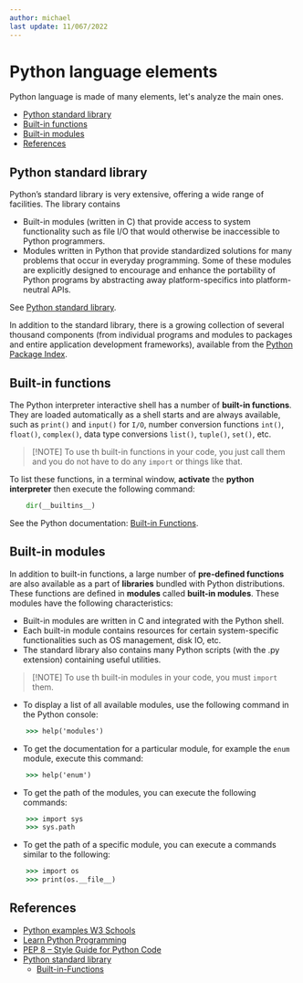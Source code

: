```yaml
---
author: michael
last update: 11/067/2022
---
```


# Python language elements
Python language is made of many elements, let's analyze the main ones.
- [Python standard library](#python-standard-library)
- [Built-in functions](#built-in-functions)
- [Built-in modules](#built-in-modules)
- [References](#references)

## Python standard library

Python’s standard library is very extensive, offering a wide range of facilities. The library contains 
- Built-in modules (written in C) that provide access to system functionality such as file I/O that would otherwise be inaccessible to Python programmers.
- Modules written in Python that provide standardized solutions for many problems that occur in everyday programming. Some of these modules are explicitly designed to encourage and enhance the portability of Python programs by abstracting away platform-specifics into platform-neutral APIs.

See [Python standard library](https://docs.python.org/3/library/index.html).

In addition to the standard library, there is a growing collection of several thousand components (from individual programs and modules to packages and entire application development frameworks), available from the [Python Package Index](https://pypi.org/).

## Built-in functions
The Python interpreter interactive shell has a number of **built-in functions**. They are loaded automatically as a shell starts and are always available, such as `print()` and `input()` for `I/O`, number conversion functions `int()`, `float()`, `complex()`, data type conversions `list()`, `tuple()`, `set()`, etc. 

> [!NOTE] To use th built-in functions in your code, you just call them and you do not have to do any `import` or things like that.

To list these functions, in a terminal window, **activate** the **python interpreter** then execute the following command:

```python
    dir(__builtins__)
```
See the Python documentation: [Built-in
Functions](https://docs.python.org/3/library/functions.html). 

## Built-in modules
In addition to built-in functions, a large number of **pre-defined functions** are also available as a part of **libraries** bundled with Python distributions. These functions are defined in **modules** called **built-in modules**. These modules have the following characteristics:

- Built-in modules are written in C and integrated with the Python shell. 
- Each built-in module contains resources for certain system-specific functionalities such as OS management, disk IO, etc. 
- The standard library also contains many Python scripts (with the .py extension) containing useful utilities.

> [!NOTE] To use th built-in modules in your code, you must `import` them.

- To display a list of all available modules, use the following command in the Python console:

```cmd
    >>> help('modules') 
```
- To get the documentation for a particular module, for example the `enum` module, execute this command: 

```cmd
    >>> help('enum') 
```

- To get the path of the modules, you can execute the following commands:

```cmd
    >>> import sys
    >>> sys.path 
```

 - To get the path of a specific module, you can execute a commands similar to the following:

```cmd
    >>> import os
    >>> print(os.__file__) 
```

## References

- [Python examples W3 Schools](https://www.w3schools.com/python/python_examples.asp)
- [Learn Python Programming](https://www.tutorialsteacher.com/python)
- [PEP 8 – Style Guide for Python Code](https://peps.python.org/pep-0008/)
- [Python standard library](https://docs.python.org/3/library/index.html)
  - [Built-in-Functions](https://docs.python.org/3/library/functions.html)


